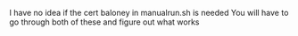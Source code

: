 I have no idea if the cert baloney in manualrun.sh is needed
You will have to go through both of these and figure out what works
